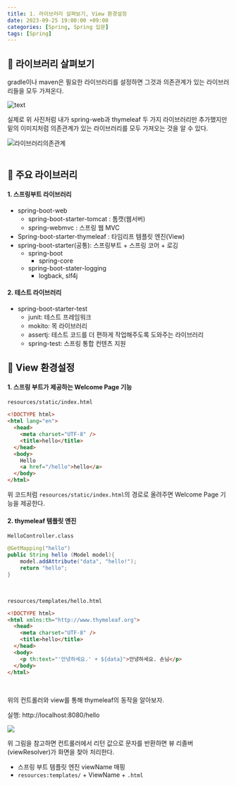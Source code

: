 ```yaml
---
title: 1. 라이브러리 살펴보기, View 환경설정
date: 2023-09-25 19:00:00 +09:00
categories: [Spring, Spring 입문]
tags: [Spring]
---
```


## :pushpin: 라이브러리 살펴보기

gradle이나 maven은 필요한 라이브러리를 설정하면 그것과 의존관계가 있는 라이브러리들을 모두 가져온다.

![text](/geonwoo05.github.io/_posts/buildgradle.png)

실제로 위 사진처럼 내가 spring-web과 thymeleaf 두 가지 라이브러리만 추가했지만 밑의 이미지처럼 의존관계가 있는 라이브러리를 모두 가져오는 것을 알 수 있다.

![라이브러리의존관계](https://github-production-user-asset-6210df.s3.amazonaws.com/140701897/270330344-afd70382-0689-44e9-a8cb-8089b82a2470.png?X-Amz-Algorithm=AWS4-HMAC-SHA256&X-Amz-Credential=AKIAIWNJYAX4CSVEH53A%2F20230925%2Fus-east-1%2Fs3%2Faws4_request&X-Amz-Date=20230925T115812Z&X-Amz-Expires=300&X-Amz-Signature=5682a4a7b7988b08a49d28d72e8d2d363820f2bd64f91bccae6efbd8eeac07b5&X-Amz-SignedHeaders=host&actor_id=140701897&key_id=0&repo_id=696248938)
<br/>
<br/>

## :pushpin: 주요 라이브러리

#### 1. 스프링부트 라이브러리

- spring-boot-web
  - spring-boot-starter-tomcat : 톰캣(웹서버)
  - spring-webmvc : 스프링 웹 MVC
- Spring-boot-starter-thymeleaf : 타임리프 템플릿 엔진(View)
- spring-boot-starter(공통): 스프링부트 + 스프링 코어 + 로깅
  - spring-boot
    - spring-core
  - spring-boot-stater-logging
    - logback, slf4j
      <br/>

#### 2. 테스트 라이브러리

- spring-boot-starter-test
  - junit: 테스트 프레임워크
  - mokito: 목 라이브러리
  - assertj: 테스트 코드를 더 편하게 작업해주도록 도와주는 라이브러리
  - spring-test: 스프링 통합 컨텐츠 지원
    <br/>

## :pushpin: View 환경설정

#### 1. 스프링 부트가 제공하는 Welcome Page 기능

`resources/static/index.html`

```html
<!DOCTYPE html>
<html lang="en">
  <head>
    <meta charset="UTF-8" />
    <title>hello</title>
  </head>
  <body>
    Hello
    <a href="/hello">hello</a>
  </body>
</html>
```

위 코드처럼 `resources/static/index.html`의 경로로 올려주면 Welcome Page 기능을 제공한다.
<br/>

#### 2. thymeleaf 템플릿 엔진

`HelloController.class`

```java
@GetMapping("hello")
public String hello (Model model){
    model.addAttribute("data", "hello!");
    return "hello";
}
```

<br/>

`resources/templates/hello.html`

```html
<!DOCTYPE html>
<html xmlns:th="http://www.thymeleaf.org">
  <head>
    <meta charset="UTF-8" />
    <title>hello</title>
  </head>
  <body>
    <p th:text="'안녕하세요.' + ${data}">안녕하세요. 손님</p>
  </body>
</html>
```

<br/>

위의 컨트롤러와 view를 통해 thymeleaf의 동작을 알아보자.

실행: http://localhost:8080/hello
<br/>

<img src="/geonwoo05.github.io/assets/img/thymelea동작1.png">

위 그림을 참고하면 컨트롤러에서 리턴 값으로 문자를 반환하면 뷰 리졸버(viewResolver)가 화면을 찾아 처리한다.

- 스프링 부트 템플릿 엔진 viewName 매핑
- `resources:templates/` + ViewName + `.html`
